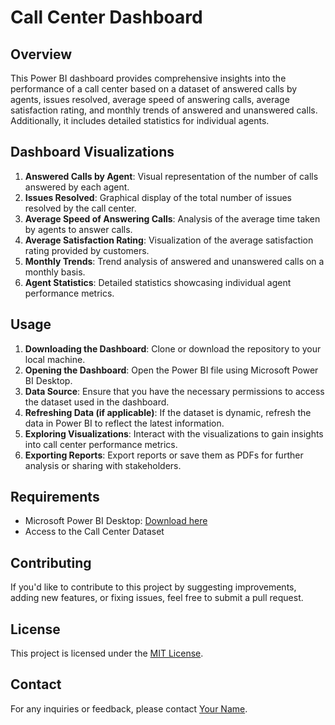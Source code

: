 # Call Center Dashboard

## Overview
This Power BI dashboard provides comprehensive insights into the performance of a call center based on a dataset of answered calls by agents, issues resolved, average speed of answering calls, average satisfaction rating, and monthly trends of answered and unanswered calls. Additionally, it includes detailed statistics for individual agents.

## Dashboard Visualizations
1. **Answered Calls by Agent**: Visual representation of the number of calls answered by each agent.
2. **Issues Resolved**: Graphical display of the total number of issues resolved by the call center.
3. **Average Speed of Answering Calls**: Analysis of the average time taken by agents to answer calls.
4. **Average Satisfaction Rating**: Visualization of the average satisfaction rating provided by customers.
5. **Monthly Trends**: Trend analysis of answered and unanswered calls on a monthly basis.
6. **Agent Statistics**: Detailed statistics showcasing individual agent performance metrics.

## Usage
1. **Downloading the Dashboard**: Clone or download the repository to your local machine.
2. **Opening the Dashboard**: Open the Power BI file using Microsoft Power BI Desktop.
3. **Data Source**: Ensure that you have the necessary permissions to access the dataset used in the dashboard.
4. **Refreshing Data (if applicable)**: If the dataset is dynamic, refresh the data in Power BI to reflect the latest information.
5. **Exploring Visualizations**: Interact with the visualizations to gain insights into call center performance metrics.
6. **Exporting Reports**: Export reports or save them as PDFs for further analysis or sharing with stakeholders.

## Requirements
- Microsoft Power BI Desktop: [Download here](https://powerbi.microsoft.com/en-us/desktop/)
- Access to the Call Center Dataset

## Contributing
If you'd like to contribute to this project by suggesting improvements, adding new features, or fixing issues, feel free to submit a pull request.

## License
This project is licensed under the [MIT License](LICENSE).

## Contact
For any inquiries or feedback, please contact [Your Name](mailto:your.email@example.com).

